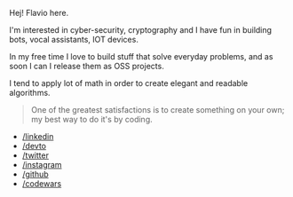 Hej! Flavio here.

I'm interested in cyber-security, cryptography and I have fun in building bots, vocal assistants, IOT devices.

In my free time I love to build stuff that solve everyday problems, and as soon I can I release them as OSS projects.

I tend to apply lot of math in order to create elegant and readable algorithms.

> One of the greatest satisfactions is to create something on your own; my best way to do it's by coding.

- [/linkedin](https://www.kopiro.me/linkedin)
- [/devto](https://www.kopiro.me/devto)
- [/twitter](https://www.kopiro.me/twitter)
- [/instagram](https://www.kopiro.me/instagram)
- [/github](https://www.kopiro.me/github)
- [/codewars](https://www.kopiro.me/codewars)
